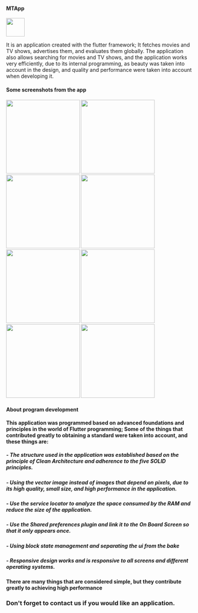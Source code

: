 <dive><h4>MTApp</h4><img src="https://user-images.githubusercontent.com/106412464/205672047-904e9a29-f473-4bc8-a227-d85d669f7d75.png" width="50"/></dive>

<p>It is an application created with the flutter framework; It fetches movies and TV shows, advertises them, and evaluates them globally.
The application also allows searching for movies and TV shows, and the application works very efficiently, due to its internal programming, as beauty was taken into account in the design, and quality and performance were taken into account when developing it.</p>

<h4>Some screenshots from the app<h/4>
<h4><h/4>

<img src="https://user-images.githubusercontent.com/106412464/205674072-102e1d07-3b06-4ff5-b747-34c396daa17c.png" width="200"/>
<img src="https://user-images.githubusercontent.com/106412464/205675461-1bd0b4e3-727d-4852-a6e8-e4a90f715c94.png" width="200"/>
<img src="https://user-images.githubusercontent.com/106412464/205675576-b027fb3c-d0d9-4c9a-8fdc-fe44c59f8263.png" width="200"/>
<img src="https://user-images.githubusercontent.com/106412464/205676047-b4bfd776-2e46-45a3-903f-4abbbca190dd.png" width="200"/>
<img src="https://user-images.githubusercontent.com/106412464/205677898-3900a0e1-08ee-468d-9175-f76b736c14b6.gif" width="200"/>
  <img src="https://user-images.githubusercontent.com/106412464/205678532-8134b55b-a1e4-43b5-bea7-46273ef2f32d.png" width="200"/>
    <img src="https://user-images.githubusercontent.com/106412464/205678568-d89fb95c-561a-4e84-ad03-1f738032a047.png" width="200"/>
    <img src="https://user-images.githubusercontent.com/106412464/205678472-75f52cd6-5caf-4d65-bc21-40d47ce30a34.png" width="200"/>


  <h4>   </h4>

  <h4>About program development</h4>
  <p>This application was programmed based on advanced foundations and principles in the world of Flutter programming; Some of the things that contributed greatly to obtaining a standard were taken into account, and these things are:
</p>
  <h5>- The structure used in the application was established based on the principle of Clean Architecture and adherence to the five SOLID principles.</h5>
  <h5>- Using the vector image instead of images that depend on pixels, due to its high quality, small size, and high performance in the application.</h5>
  <h5>- Use the service locator to analyze the space consumed by the RAM and reduce the size of the application.</h5>
  <h5>- Use the Shared preferences plugin and link it to the On Board Screen so that it only appears once.</h5>
  <h5>- Using block state management and separating the ui from the bake</h5>
  <h5>- Responsive design works and is responsive to all screens and different operating systems.</h5>
  <h4>
  There are many things that are considered simple, but they contribute greatly to achieving high performance </h4>


  <h3> Don't forget to contact us if you would like an application. </h3>
